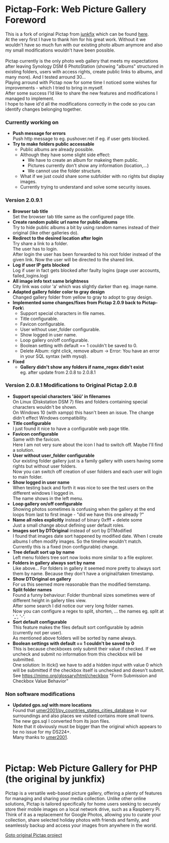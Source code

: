 # Pictap-Fork: Web Picture Gallery Foreword

This is a fork of original Pictap from [junkfix](https://github.com/junkfix) which can be found [here](https://github.com/junkfix/Pictap). \
At the very first I have to thank him for his great work. Without it we wouldn't have so much fun with our existing photo album anymore and also my small modifications wouldn't have been possible. \
\
Pictap currently is the only photo web gallery that meets my expectations after leaving Synology DSM 6 PhotoStation (showing "albums" structured in existing folders, users with access rights, create public links to albums, and many more). And I tested arround 30... \
Playing arround with Pictap now for some time I noticed some wishes for improvements - which I tried to bring in myself. \
After some success I'ld like to share the new features and modifications I managed to implement.\
I hope to have id'd all the modifications correctly in the code so you can identify changes belonging together.

### Currently working on
- **Push message for errors**\
    Push http message to eg. pushover.net if eg. if user gets blocked.
- **Try to make folders public accessable**
    - Public albums are already possible.
    - Although they have some slight side effect:
        - We have to create an album for makeing them public.
        - Pictures currently don't show any information (location,...)
        - We cannot use the folder structure.
    - What if we just could share some subfolder with no rights but display images.
    - Currently trying to understand and solve some security issues.
### Version 2.0.9.1
- **Browser tab title**\
  Set the browser tab title same as the configured page title.
- **Create random public url name for public albums**\
  Try to hide public albums a bit by using random names instead of their original (like other galleries do).
- **Redirect to the desired location after login**\
  Try share a link to a folder.\
  The user has to login.\
  After login the user has been forwarded to his root folder instead of the given link.
  Now the user will be directed to the shared link.
- **Log if user IP gets blocked**\
  Log if user in fact gets blocked after faulty logins (page user accounts, failed_logins.log)
- **All image info text same brightness**\
  City link was color 'a' which was slightly darker than eg. image name.
- **Adapted gallery folder color to gray design**\
  Changed gallery folder from yellow to gray to adopt to gray design.
- **Implemented some changes/fixes from Pictap 2.0.9 back to Pictap-Fork**\
  - Support special characters in file names.
  - Title configurable.
  - Favicon configurable.
  - User without user_folder configurable.
  - Show logged in user name.
  - Loop gallery on/off configurable.
  - Boolean setting with default == 1 couldn't be saved to 0.
  - Delete Album: right click, remove album -> Error: You have an error in your SQL syntax (with mysql).
- **Fixed**
  - **Gallery didn't show any folders if name_regex didn't exist**\
    eg. after update from 2.0.8 to 2.0.8.1

### Version 2.0.8.1 Modifications to Original Pictap 2.0.8
- **Support special characters 'äöü' in filenames**\
  On Linux (Diskstation DSM 7) files and folders containing special characters wouldn't be shown.\
  On Windows 10 (with xampp) this hasn't been an issue. The change didn't effect Windows compatibility.
- **Title configurable**\
  I just found it nice to have a configurable web page title.
- **Favicon configurable**\
  Same with the favicon.\
  Here I am not very sure about the icon I had to switch off. Maybe I'll find a solution.
- **User without user_folder configurable**\
  Our existing folder gallery just is a family gallery with users having some rights but without user folders.\
  Now you can switch off creation of user folders and each user will login to main folder.
- **Show logged in user name**\
  When testing back and forth it was nice to see the test users on the different windows I logged in.\
  The name shows in the left menu.
- **Loop gallery on/off configurable**\
  Showing photos sometimes is confusing when the gallery at the end loops from last to first image - "did we have this one already ?"
- **Name all roles explicitly** instead of binary 0xfff + delete some\
  Just a small change about defining user default roles.
- **Images sort by DTOriginal** instead of sort by DTModified\
  I found that images date sort happened by modified date. When I create albums I often modify images. So the timeline wouldn't match.\
  Currently this is a fixed (non configurable) change.
- **Tree default sort up by name**\
  Left menu folders tree sort now looks more similar to a file explorer.
- **Folders in gallery always sort by name**\
  Like above... For folders in gallery it seemed more pretty to always sort them by name. Because they don't have a original/taken timestamp.
- **Show DTOriginal on gallery**\
  For us this seemed more reasonable than the modified tiemstamp.
- **Split folder names**\
  Found a funny behaviour: Folder thumbnail sizes sometimes were of different height in gallery tiles view.\
  After some search I did notice our very long folder names.\
  Now you can configure a regex to split, shorten, ... the names eg. split at '_', '-'.
- **Sort default configurable**\
  This feature makes the files default sort configurable by admin (currently not per user).\
  As mentioned above folders will be sorted by name always.
- **Boolean settings with default == 1 couldn't be saved to 0**\
  This is because checkboxes only submit their value if checked. If we uncheck and submit no information from this checkbox will be submitted.\
  One solution: In itick() we have to add a hidden input with value 0 which will be submitted if the checkbox itself is unchecked and doesn't submit.\
	See https://mimo.org/glossary/html/checkbox "Form Submission and Checkbox Value Behavior"
### Non software modifications
- **Updated gps.sql with more locations**\
  Found that [umer2001/py_countries_states_cities_database](https://github.com/umer2001/py_countries_states_cities_database/raw/refs/heads/master/) in our surroundings and also places we visited contains more small towns.\
  The new gps.sql I converted from its json files.\
  Note that it obviously must be bigger than the original which appears to be no issue for my DS224+.\
  Many thanks to [umer2001](https://github.com/umer2001).\
<br><br>


# Pictap: Web Picture Gallery for PHP  (the original by junkfix)

Pictap is a versatile web-based picture gallery, offering a plenty of features for managing and sharing your media collection.
Unlike other online solutions, Pictap is tailored specifically for home users seeking to securely store their mobile images on a local network drive, such as a Raspberry Pi. Think of it as a replacement for Google Photos, allowing you to curate your collection, share selected holiday photos with friends and family, and seamlessly backup and access your images from anywhere in the world.

[Goto original Pictap project](https://github.com/junkfix/Pictap)
